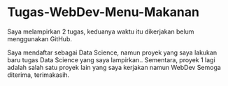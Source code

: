 # Tugas-WebDev-Menu-Makanan
Saya melampirkan 2 tugas, keduanya waktu itu dikerjakan belum menggunakan GitHub.

Saya mendaftar sebagai Data Science, namun proyek yang saya lakukan baru tugas Data Science yang saya lampirkan..
Sementara, proyek 1 lagi adalah salah satu proyek lain yang saya kerjakan namun WebDev
Semoga diterima, terimakasih.
